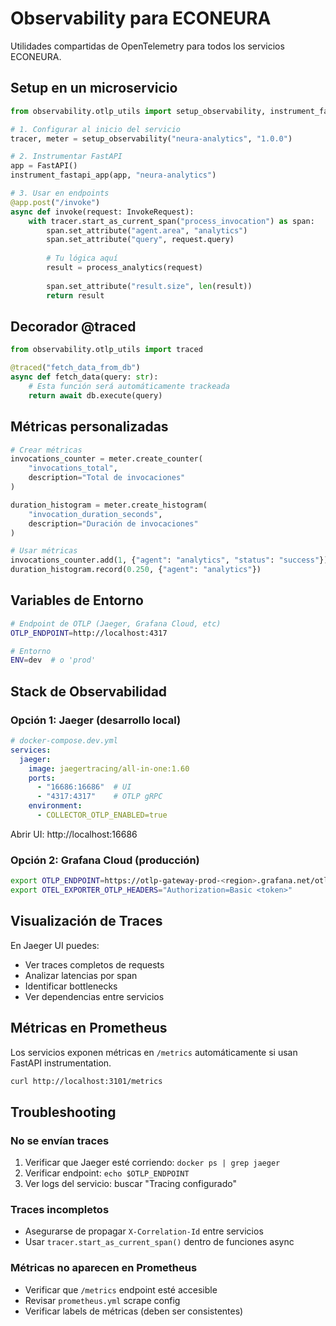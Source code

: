 # Observability para ECONEURA

Utilidades compartidas de OpenTelemetry para todos los servicios ECONEURA.

## Setup en un microservicio

```python
from observability.otlp_utils import setup_observability, instrument_fastapi_app

# 1. Configurar al inicio del servicio
tracer, meter = setup_observability("neura-analytics", "1.0.0")

# 2. Instrumentar FastAPI
app = FastAPI()
instrument_fastapi_app(app, "neura-analytics")

# 3. Usar en endpoints
@app.post("/invoke")
async def invoke(request: InvokeRequest):
    with tracer.start_as_current_span("process_invocation") as span:
        span.set_attribute("agent.area", "analytics")
        span.set_attribute("query", request.query)
        
        # Tu lógica aquí
        result = process_analytics(request)
        
        span.set_attribute("result.size", len(result))
        return result
```

## Decorador @traced

```python
from observability.otlp_utils import traced

@traced("fetch_data_from_db")
async def fetch_data(query: str):
    # Esta función será automáticamente trackeada
    return await db.execute(query)
```

## Métricas personalizadas

```python
# Crear métricas
invocations_counter = meter.create_counter(
    "invocations_total",
    description="Total de invocaciones"
)

duration_histogram = meter.create_histogram(
    "invocation_duration_seconds",
    description="Duración de invocaciones"
)

# Usar métricas
invocations_counter.add(1, {"agent": "analytics", "status": "success"})
duration_histogram.record(0.250, {"agent": "analytics"})
```

## Variables de Entorno

```bash
# Endpoint de OTLP (Jaeger, Grafana Cloud, etc)
OTLP_ENDPOINT=http://localhost:4317

# Entorno
ENV=dev  # o 'prod'
```

## Stack de Observabilidad

### Opción 1: Jaeger (desarrollo local)
```yaml
# docker-compose.dev.yml
services:
  jaeger:
    image: jaegertracing/all-in-one:1.60
    ports:
      - "16686:16686"  # UI
      - "4317:4317"    # OTLP gRPC
    environment:
      - COLLECTOR_OTLP_ENABLED=true
```

Abrir UI: http://localhost:16686

### Opción 2: Grafana Cloud (producción)
```bash
export OTLP_ENDPOINT=https://otlp-gateway-prod-<region>.grafana.net/otlp
export OTEL_EXPORTER_OTLP_HEADERS="Authorization=Basic <token>"
```

## Visualización de Traces

En Jaeger UI puedes:
- Ver traces completos de requests
- Analizar latencias por span
- Identificar bottlenecks
- Ver dependencias entre servicios

## Métricas en Prometheus

Los servicios exponen métricas en `/metrics` automáticamente si usan FastAPI instrumentation.

```bash
curl http://localhost:3101/metrics
```

## Troubleshooting

### No se envían traces
1. Verificar que Jaeger esté corriendo: `docker ps | grep jaeger`
2. Verificar endpoint: `echo $OTLP_ENDPOINT`
3. Ver logs del servicio: buscar "Tracing configurado"

### Traces incompletos
- Asegurarse de propagar `X-Correlation-Id` entre servicios
- Usar `tracer.start_as_current_span()` dentro de funciones async

### Métricas no aparecen en Prometheus
- Verificar que `/metrics` endpoint esté accesible
- Revisar `prometheus.yml` scrape config
- Verificar labels de métricas (deben ser consistentes)
